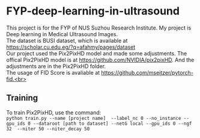 # FYP-deep-learning-in-ultrasound
This project is for the FYP of NUS Suzhou Research Institute. My project is Deep learning in Medical Ultrasound Images.<br>
The dataset is BUSI dataset, which is available at https://scholar.cu.edu.eg/?q=afahmy/pages/dataset <br>
Our project used the Pix2PixHD model and made some adjustments. The offical Pix2PixHD model is at https://github.com/NVIDIA/pix2pixHD. And the adjustments are in the Pix2PixHD folder. <br>
The usage of FID Score is avaliable at https://github.com/mseitzer/pytorch-fid.<br>
## Training
To train Pix2PixHD, use the command:<br> `python train.py --name [project name]  --label_nc 0 --no_instance --gpu_ids 0 --dataroot [path to dataset] --netG local --gpu_ids 0 --ngf 32  --niter 50 --niter_decay 50`
